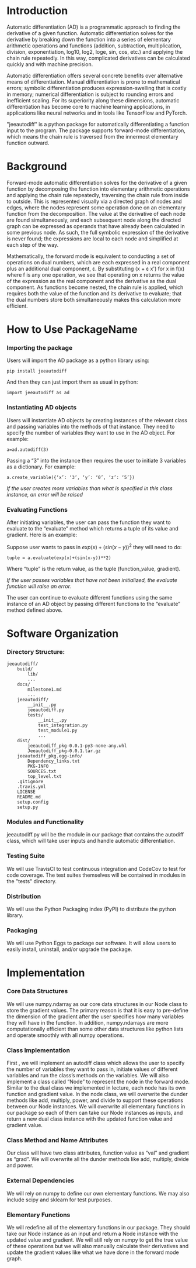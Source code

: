 # Introduction
Automatic differentiation (AD) is a programmatic approach to finding the derivative of a given function. Automatic differentiation solves for the derivative by breaking down the function into a series of elementary arithmetic operations and functions (addition, subtraction, multiplication, division, exponentiation, log10, log2, loge, sin, cos, etc.) and applying the chain rule repeatedly. In this way, complicated derivatives can be calculated quickly and with machine precision. 

Automatic differentiation offers several concrete benefits over alternative means of differentiation. Manual differentiation is prone to mathematical errors; symbolic differentiation produces expression-swelling that is costly in memory; numerical differentiation is subject to rounding errors and inefficient scaling. For its superiority along these dimensions, automatic differentiation has become core to machine learning applications, in applications like neural networks and in tools like TensorFlow and PyTorch.

"jeeautodiff" is a python package for automatically differentiating a function input to the program. The package supports forward-mode differentiation, which means the chain rule is traversed from the innermost elementary function outward.

# Background
Forward-mode automatic differentiation solves for the derivative of a given function by decomposing the function into elementary arithmetic operations and applying the chain rule repeatedly, traversing the chain rule from inside to outside. This is represented visually via a directed graph of nodes and edges, where the nodes represent some operation done on an elementary function from the decomposition. The value at the derivative of each node are found simultaneously, and each subsequent node along the directed graph can be expressed as operands that have already been calculated in some previous node. As such, the full symbolic expression of the derivative is never found; the expressions are local to each node and simplified at each step of the way.  
 
Mathematically, the forward mode is equivalent to conducting a set of operations on dual numbers, which are each expressed in a real component plus an additional dual component, ɛ. By substituting (x + ɛ x') for x in f(x) where f is any one operation, we see that operating on x returns the value of the expression as the real component and the derivative as the dual component. As functions become nested, the chain rule is applied, which requires both the value of the function and its derivative to evaluate; that the dual numbers store both simultaneously makes this calculation more efficient.

# How to Use PackageName
### Importing the package
Users will import the AD package as a python library using:

```pip install jeeautodiff```

And then they can just import them as usual in python:

```import jeeautodiff as ad```
### Instantiating AD objects
Users will instantiate AD objects by creating instances of the relevant class and passing variables into the methods of that instance. They need to specify the number of variables they want to use in the AD object. For example:

```a=ad.autodiff(3)```

Passing a “3” into the instance then requires the user to initiate 3 variables as a dictionary. For example:

```a.create_variable({‘x’: ‘3’, ‘y’: ‘0’, ‘z’: ‘5’})```

*If the user creates more variables than what is specified in this class instance, an error will be raised*

### Evaluating Functions
After initiating variables, the user can pass the function they want to evaluate to the “evaluate” method which returns a tuple of its value and gradient. Here is an example:

Suppose user wants to pass in $exp(x)+(sin(x-y))^{2}$  they will need to do:

```tuple = a.evaluate(exp(x)+(sin(x-y))**2)```

Where “tuple” is the return value, as the tuple (function_value, gradient).

*If the user passes variables that have not been initialized, the evaluate function will raise an error.*

The user can continue to evaluate different functions using the same instance of an AD object by passing different functions to the “evaluate” method defined above.

# Software Organization
### Directory Structure:
    jeeautodiff/
        build/
            lib/
            ...
        docs/
            milestone1.md
            ...
        jeeautodiff/
            __init__.py
            jeeautodiff.py
            tests/
                __init__.py
                test_integration.py
                test_module1.py
                ...
        dist/
            jeeautodiff_pkg-0.0.1-py3-none-any.whl
            Jeeautodiff_pkg-0.0.1.tar.gz
        jeeautodiff_pkg.egg-info/
            Dependency_links.txt
            PKG-INFO
            SOURCES.txt
            top_level.txt
        .gitignore
        .travis.yml
        LICENSE
        README.md
        setup.config
        setup.py

### Modules and Functionality
jeeautodiff.py will be the module in our package that contains the autodiff class, which will take user inputs and handle automatic differentiation.

### Testing Suite
We will use TravisCI to test continuous integration and CodeCov to test for code coverage. The test suites themselves will be contained in modules in the "tests" directory.

### Distribution
We will use the Python Packaging index (PyPI) to distribute the python library. 

### Packaging
We will use Python Eggs to package our software. It will allow users to easily install, uninstall, and/or upgrade the package.

# Implementation
### Core Data Structures
We will use numpy.ndarray as our core data structures in our Node class to store the gradient values. The primary reason is that it is easy to pre-define the dimension of the gradient after the user specifies how many variables they will have in the function. In addition, numpy.ndarrays are more computationally efficient than some other data structures like python lists and operate smoothly with all numpy operations.
### Class Implementation
First , we will implement an autodiff class which allows the user to specify the number of variables they want to pass in, initiate values of different variables and run the class’s methods on the variables. We will also implement a class called “Node” to represent the node in the forward mode.
Similar to the dual class we implemented in lecture, each node has its own function and gradient value. In the node class, we will overwrite the dunder methods like add, multiply, power, and divide to support these operations between our Node instances. We will overwrite all elementary functions in our package so each of them can take our Node instances as inputs, and return a new dual class instance with the updated function value and gradient value.
### Class Method and Name Attributes
Our class will have two class attributes, function value as “val” and gradient as “grad”. We will overwrite all the dunder methods like add, multiply, divide and power.
### External Dependencies 
We will rely on numpy to define our own elementary functions. We may also include scipy and sklearn for test purposes.
### Elementary Functions
We will redefine all of the elementary functions in our package. They should take our Node instance as an input and return a Node instance with the updated value and gradient. We will still rely on numpy to get the true value of these operations but we will also manually calculate their derivatives and update the gradient values like what we have done in the forward mode graph.

